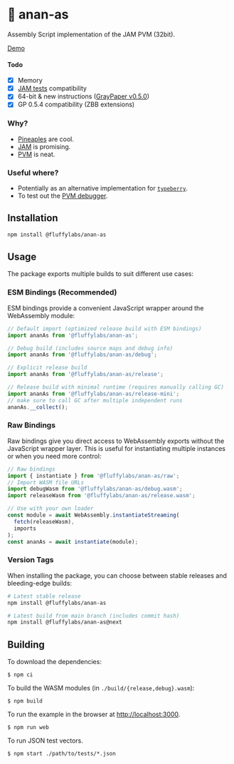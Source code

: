 # 🍍 anan-as

Assembly Script implementation of the JAM PVM (32bit).

[Demo](https://todr.me/anan-as)

#### Todo

- [x] Memory
- [x] [JAM tests](https://github.com/w3f/jamtestvectors/pull/3) compatibility
- [x] 64-bit & new instructions ([GrayPaper v0.5.0](https://graypaper.fluffylabs.dev))
- [x] GP 0.5.4 compatibility (ZBB extensions)

### Why?

- [Pineaples](https://en.wikipedia.org/wiki/Ananas) are cool.
- [JAM](https://graypaper.com/) is promising.
- [PVM](https://github.com/paritytech/polkavm) is neat.


### Useful where?

- Potentially as an alternative implementation for [`typeberry`](https://github.com/fluffylabs).
- To test out the [PVM debugger](https://pvm.fluffylabs.dev).

## Installation

```bash
npm install @fluffylabs/anan-as
```

## Usage

The package exports multiple builds to suit different use cases:

### ESM Bindings (Recommended)

ESM bindings provide a convenient JavaScript wrapper around the WebAssembly module:

```javascript
// Default import (optimized release build with ESM bindings)
import ananAs from '@fluffylabs/anan-as';

// Debug build (includes source maps and debug info)
import ananAs from '@fluffylabs/anan-as/debug';

// Explicit release build
import ananAs from '@fluffylabs/anan-as/release';

// Release build with minimal runtime (requires manually calling GC)
import ananAs from '@fluffylabs/anan-as/release-mini';
// make sure to call GC after multiple independent runs
ananAs.__collect();

```

### Raw Bindings

Raw bindings give you direct access to WebAssembly exports without the JavaScript wrapper layer. This is useful for instantiating multiple instances or when you need more control:

```javascript
// Raw bindings
import { instantiate } from '@fluffylabs/anan-as/raw';
// Import WASM file URLs
import debugWasm from '@fluffylabs/anan-as/debug.wasm';
import releaseWasm from '@fluffylabs/anan-as/release.wasm';

// Use with your own loader
const module = await WebAssembly.instantiateStreaming(
  fetch(releaseWasm),
  imports
);
const ananAs = await instantiate(module);

```

### Version Tags

When installing the package, you can choose between stable releases and bleeding-edge builds:

```bash
# Latest stable release
npm install @fluffylabs/anan-as

# Latest build from main branch (includes commit hash)
npm install @fluffylabs/anan-as@next
```

## Building

To download the dependencies:
```
$ npm ci
```

To build the WASM modules (in `./build/{release,debug}.wasm`):

```
$ npm build
```

To run the example in the browser at [http://localhost:3000](http://localhost:3000).

```
$ npm run web
```

To run JSON test vectors.

```
$ npm start ./path/to/tests/*.json
```
